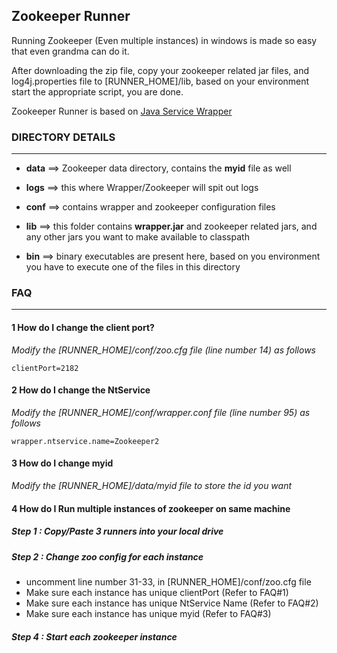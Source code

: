 ## Zookeeper Runner ##

Running Zookeeper (Even multiple instances) in windows is made so easy that even grandma can do it.

After downloading the zip file, copy your zookeeper related jar files, and log4j.properties file to [RUNNER_HOME]/lib, based on your environment start the appropriate script, you are done.

Zookeeper Runner is based on [Java Service Wrapper][jswId]



### DIRECTORY DETAILS ###

---


* __data__ ==> Zookeeper data directory, contains the **myid** file as well

* __logs__ ==> this where Wrapper/Zookeeper will spit out logs

* __conf__ ==> contains wrapper and zookeeper configuration files

* __lib__ ==> this folder contains __wrapper.jar__ and zookeeper related jars, and any other jars you want to make available to classpath

* __bin__ ==> binary executables are present here, based on you environment you have to execute one of the files in this directory



### FAQ ###

---


#### 1 How do I change the client port? ####

_Modify the [RUNNER_HOME]/conf/zoo.cfg file (line number 14) as follows_

	clientPort=2182
	
#### 2 How do I change the NtService ####

_Modify the [RUNNER_HOME]/conf/wrapper.conf file (line number 95) as follows_

	wrapper.ntservice.name=Zookeeper2

#### 3 How do I change myid ####

_Modify the [RUNNER_HOME]/data/myid file to store the id you want_

#### 4 How do I Run multiple instances of zookeeper on same machine ####

##### Step 1 : Copy/Paste 3 runners into your local drive
##### Step 2 : Change zoo config for each instance

* uncomment line number 31-33, in [RUNNER_HOME]/conf/zoo.cfg file
* Make sure each instance has unique clientPort (Refer to FAQ#1)
* Make sure each instance has unique NtService Name (Refer to FAQ#2)
* Make sure each instance has unique myid (Refer to FAQ#3)


##### Step 4 :  Start each zookeeper instance
  
  [jswId]: http://wrapper.tanukisoftware.com/  "Java Service Wrapper"
 
